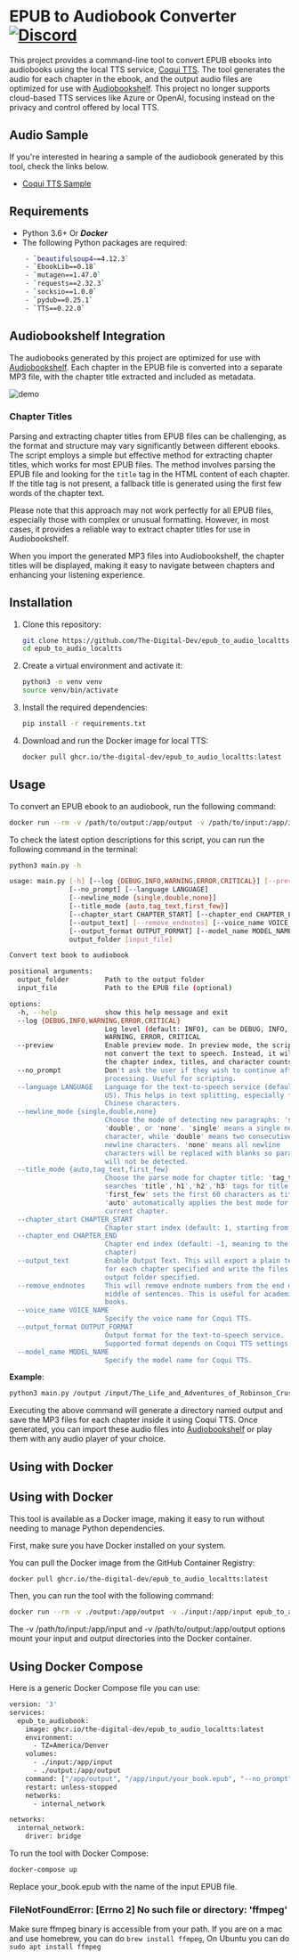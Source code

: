 # EPUB to Audiobook Converter [![Discord](https://img.shields.io/discord/1177631634724491385?label=Discord&logo=discord&logoColor=white)](https://discord.com/invite/pgp2G8zhS7)


This project provides a command-line tool to convert EPUB ebooks into audiobooks using the local TTS service, [Coqui TTS](https://github.com/coqui-ai/TTS). The tool generates the audio for each chapter in the ebook, and the output audio files are optimized for use with [Audiobookshelf](https://github.com/advplyr/audiobookshelf). This project no longer supports cloud-based TTS services like Azure or OpenAI, focusing instead on the privacy and control offered by local TTS.

## Audio Sample

If you're interested in hearing a sample of the audiobook generated by this tool, check the links below. 

- [Coqui TTS Sample](https://audio.com/paudi/audio/0008-chapter-vii-agricultural-experience)

## Requirements

- Python 3.6+ Or ***Docker***
- The following Python packages are required:
```bash
    - `beautifulsoup4==4.12.3`
    - `EbookLib==0.18`
    - `mutagen==1.47.0`
    - `requests==2.32.3`
    - `socksio==1.0.0`
    - `pydub==0.25.1`
    - `TTS==0.22.0`
```
## Audiobookshelf Integration

The audiobooks generated by this project are optimized for use with [Audiobookshelf](https://github.com/advplyr/audiobookshelf). Each chapter in the EPUB file is converted into a separate MP3 file, with the chapter title extracted and included as metadata.

![demo](./examples/audiobookshelf.png)

### Chapter Titles

Parsing and extracting chapter titles from EPUB files can be challenging, as the format and structure may vary significantly between different ebooks. The script employs a simple but effective method for extracting chapter titles, which works for most EPUB files. The method involves parsing the EPUB file and looking for the `title` tag in the HTML content of each chapter. If the title tag is not present, a fallback title is generated using the first few words of the chapter text.

Please note that this approach may not work perfectly for all EPUB files, especially those with complex or unusual formatting. However, in most cases, it provides a reliable way to extract chapter titles for use in Audiobookshelf.

When you import the generated MP3 files into Audiobookshelf, the chapter titles will be displayed, making it easy to navigate between chapters and enhancing your listening experience.

## Installation

1. Clone this repository:

    ```bash
    git clone https://github.com/The-Digital-Dev/epub_to_audio_localtts.git
    cd epub_to_audio_localtts
    ```

2. Create a virtual environment and activate it:

    ```bash
    python3 -m venv venv
    source venv/bin/activate
    ```

3. Install the required dependencies:

    ```bash
    pip install -r requirements.txt
    ```

4. Download and run the Docker image for local TTS:

    ```bash
    docker pull ghcr.io/the-digital-dev/epub_to_audio_localtts:latest
    ```

## Usage

To convert an EPUB ebook to an audiobook, run the following command:

```bash
docker run --rm -v /path/to/output:/app/output -v /path/to/input:/app/input epub_to_audio_localtts:latest /app/output "/app/input/your_book.epub" --no_prompt
```

To check the latest option descriptions for this script, you can run the following command in the terminal:
```bash
python3 main.py -h
```
```bash
usage: main.py [-h] [--log {DEBUG,INFO,WARNING,ERROR,CRITICAL}] [--preview]
               [--no_prompt] [--language LANGUAGE]
               [--newline_mode {single,double,none}]
               [--title_mode {auto,tag_text,first_few}]
               [--chapter_start CHAPTER_START] [--chapter_end CHAPTER_END]
               [--output_text] [--remove_endnotes] [--voice_name VOICE_NAME]
               [--output_format OUTPUT_FORMAT] [--model_name MODEL_NAME]
               output_folder [input_file]

Convert text book to audiobook

positional arguments:
  output_folder         Path to the output folder
  input_file            Path to the EPUB file (optional)

options:
  -h, --help            show this help message and exit
  --log {DEBUG,INFO,WARNING,ERROR,CRITICAL}
                        Log level (default: INFO), can be DEBUG, INFO,
                        WARNING, ERROR, CRITICAL
  --preview             Enable preview mode. In preview mode, the script will
                        not convert the text to speech. Instead, it will print
                        the chapter index, titles, and character counts.
  --no_prompt           Don't ask the user if they wish to continue after
                        processing. Useful for scripting.
  --language LANGUAGE   Language for the text-to-speech service (default: en-
                        US). This helps in text splitting, especially for
                        Chinese characters.
  --newline_mode {single,double,none}
                        Choose the mode of detecting new paragraphs: 'single',
                        'double', or 'none'. 'single' means a single newline
                        character, while 'double' means two consecutive
                        newline characters. 'none' means all newline
                        characters will be replaced with blanks so paragraphs
                        will not be detected.
  --title_mode {auto,tag_text,first_few}
                        Choose the parse mode for chapter title: 'tag_text'
                        searches 'title','h1','h2','h3' tags for title,
                        'first_few' sets the first 60 characters as title,
                        'auto' automatically applies the best mode for the
                        current chapter.
  --chapter_start CHAPTER_START
                        Chapter start index (default: 1, starting from 1)
  --chapter_end CHAPTER_END
                        Chapter end index (default: -1, meaning to the last
                        chapter)
  --output_text         Enable Output Text. This will export a plain text file
                        for each chapter specified and write the files to the
                        output folder specified.
  --remove_endnotes     This will remove endnote numbers from the end or
                        middle of sentences. This is useful for academic
                        books.
  --voice_name VOICE_NAME
                        Specify the voice name for Coqui TTS.
  --output_format OUTPUT_FORMAT
                        Output format for the text-to-speech service.
                        Supported format depends on Coqui TTS settings.
  --model_name MODEL_NAME
                        Specify the model name for Coqui TTS.
```
**Example**:

```bash
python3 main.py /output /input/The_Life_and_Adventures_of_Robinson_Crusoe.epub --no_prompt
```

Executing the above command will generate a directory named output and save the MP3 files for each chapter inside it using Coqui TTS. Once generated, you can import these audio files into [Audiobookshelf](https://github.com/advplyr/audiobookshelf) or play them with any audio player of your choice.

## Using with Docker

## Using with Docker

This tool is available as a Docker image, making it easy to run without needing to manage Python dependencies.

First, make sure you have Docker installed on your system.

You can pull the Docker image from the GitHub Container Registry:

```bash
docker pull ghcr.io/the-digital-dev/epub_to_audio_localtts:latest
```

Then, you can run the tool with the following command:
```bash
docker run --rm -v ./output:/app/output -v ./input:/app/input epub_to_audio_localtts:latest /app/output "/app/input/filename.epub" --no_prompt
```

The -v /path/to/input:/app/input and -v /path/to/output:/app/output options mount your input and output directories into the Docker container.

## Using Docker Compose
Here is a generic Docker Compose file you can use:

```bash
version: '3'
services:
  epub_to_audiobook:
    image: ghcr.io/the-digital-dev/epub_to_audio_localtts:latest
    environment:
      - TZ=America/Denver
    volumes:
      - ./input:/app/input
      - ./output:/app/output
    command: ["/app/output", "/app/input/your_book.epub", "--no_prompt"]
    restart: unless-stopped
    networks:
      - internal_network

networks:
  internal_network:
    driver: bridge
```

To run the tool with Docker Compose:

```bash
docker-compose up
```
Replace your_book.epub with the name of the input EPUB file.

### FileNotFoundError: [Errno 2] No such file or directory: 'ffmpeg'

Make sure ffmpeg binary is accessible from your path. If you are on a mac and use homebrew, you can do `brew install ffmpeg`, On Ubuntu you can do `sudo apt install ffmpeg`